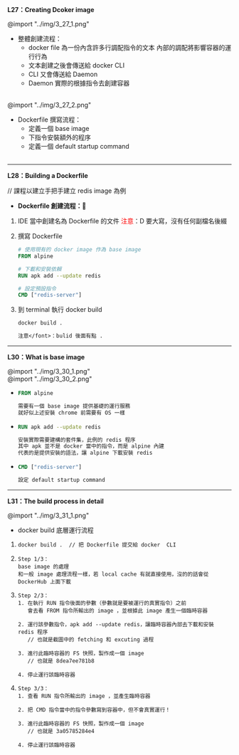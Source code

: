 **L27：Creating Dcoker image**

@import "../img/3_27_1.png"

* 整體創建流程：
  + docker file 為一份內含許多行調配指令的文本
    內部的調配將影響容器的運行行為
  + 文本創建之後會傳送給 docker CLI
  + CLI 又會傳送給 Daemon
  + Daemon 實際的根據指令去創建容器<br/><br/>

@import "../img/3_27_2.png"

* Dockerfile 撰寫流程：
  + 定義一個 base image
  + 下指令安裝額外的程序
  + 定義一個 default startup command<br/><br/>

---

**L28：Building a Dockerfile**

// 課程以建立手把手建立 redis image 為例

* **Dockerfile 創建流程：**
1. IDE 當中創建名為 Dockerfile 的文件
   <font color="#FF0000">注意</font>：D 要大寫，沒有任何副檔名後綴
   <br/>
2. 撰寫 Dockerfile
   ```Dockerfile
   # 使用現有的 docker image 作為 base image
   FROM alpine

   # 下載和安裝依賴
   RUN apk add --update redis

   # 設定預設指令
   CMD ["redis-server"]
   ```
    
3. 到 terminal 執行 docker build
   ```Dockerfile
   docker build .
   
   注意</font>：bulid 後面有點 .
   ```

---

**L30：What is base image**

@import "../img/3_30_1.png" 
<br/>
@import "../img/3_30_2.png"

* ```Dockerfile
  FROM alpine

  需要有一個 base image 提供基礎的運行服務
  就好似上述安裝 chrome 前需要有 OS 一樣
  ``` 

* ```Dockerfile
  RUN apk add --update redis

  安裝實際需要建構的套件集，此例的 redis 程序
  其中 apk 並不是 docker 當中的指令，而是 alpine 內建
  代表的是提供安裝的語法，讓 alpine 下載安裝 redis 
  ``` 

* ```Dockerfile
  CMD ["redis-server"]

  設定 default startup command
  ``` 

---

**L31：The build process in detail**

@import "../img/3_31_1.png"

* docker build 底層運行流程
1. ```Dockerfile
   docker build .  // 把 Dockerfile 提交給 docker  CLI
   ```
2. ```
   Step 1/3：
   base image 的處理
   和一般 image 處理流程一樣，若 local cache 有就直接使用，沒的的話會從 DockerHub 上面下載
   ```
3. ```
   Step 2/3：
   1. 在執行 RUN 指令後面的參數（參數就是要被運行的真實指令）之前
      會去看 FROM 指令所輸出的 image ，並根據此 image 產生一個臨時容器

   2. 運行該參數指令，apk add --update redis，讓臨時容器內部去下載和安裝 redis 程序
      // 也就是截圖中的 fetching 和 excuting 過程
  
   3. 進行此臨時容器的 FS 快照，製作成一個 image
      // 也就是 8dea7ee781b8

   4. 停止運行該臨時容器
   ```   
4. ```
   Step 3/3：
   1. 查看 RUN 指令所輸出的 image ，並產生臨時容器

   2. 把 CMD 指令當中的指令參數寫到容器中，但不會真實運行！
  
   3. 進行此臨時容器的 FS 快照，製作成一個 image
      // 也就是 3a05785284e4

   4. 停止運行該臨時容器
   ```
